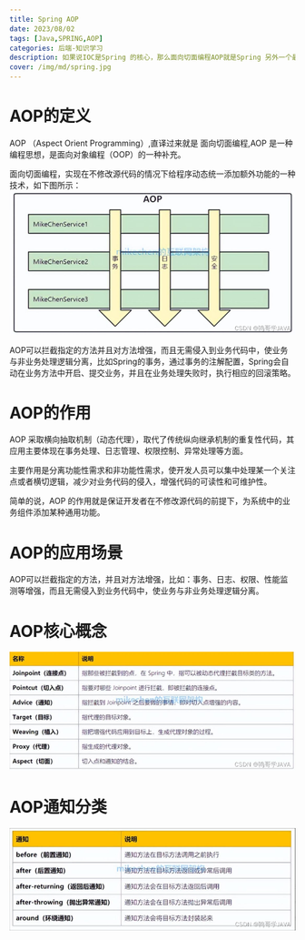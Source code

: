 ```yaml
---
title: Spring AOP
date: 2023/08/02
tags: [Java,SPRING,AOP]
categories: 后端-知识学习
description: 如果说IOC是Spring 的核心，那么面向切面编程AOP就是Spring 另外一个最为重要的核心。
cover: /img/md/spring.jpg
---
```


# AOP的定义
AOP （Aspect Orient Programming）,直译过来就是 面向切面编程,AOP 是一种编程思想，是面向对象编程（OOP）的一种补充。

面向切面编程，实现在不修改源代码的情况下给程序动态统一添加额外功能的一种技术，如下图所示：
![AOP图解](/img/md/spring-aop/d353c269ee2b4228b29cc70b049877ea.png)

AOP可以拦截指定的方法并且对方法增强，而且无需侵入到业务代码中，使业务与非业务处理逻辑分离，比如Spring的事务，通过事务的注解配置，Spring会自动在业务方法中开启、提交业务，并且在业务处理失败时，执行相应的回滚策略。

# AOP的作用

AOP 采取横向抽取机制（动态代理），取代了传统纵向继承机制的重复性代码，其应用主要体现在事务处理、日志管理、权限控制、异常处理等方面。

主要作用是分离功能性需求和非功能性需求，使开发人员可以集中处理某一个关注点或者横切逻辑，减少对业务代码的侵入，增强代码的可读性和可维护性。

简单的说，AOP 的作用就是保证开发者在不修改源代码的前提下，为系统中的业务组件添加某种通用功能。

# AOP的应用场景
AOP可以拦截指定的方法，并且对方法增强，比如：事务、日志、权限、性能监测等增强，而且无需侵入到业务代码中，使业务与非业务处理逻辑分离。

# AOP核心概念
![AOP术语](/img/md/spring-aop/299bbecec9784800a4a1690653814b68.png)

# AOP通知分类
![AOP通知](/img/md/spring-aop/502119ede09f499fa52a920794e413d7.png)